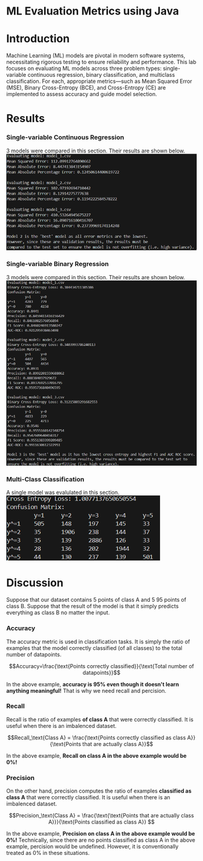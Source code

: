 # ML Evaluation Metrics using Java
# Introduction
Machine Learning (ML) models are pivotal in modern software systems, necessitating rigorous testing to ensure reliability and performance. This lab focuses on evaluating ML models across three problem types: single-variable continuous regression, binary classification, and multiclass classification. For each, appropriate metrics—such as Mean Squared Error (MSE), Binary Cross-Entropy (BCE), and Cross-Entropy (CE) are implemented to assess accuracy and guide model selection.

# Results
### Single-variable Continuous Regression
3 models were compared in this section.  Their results are shown below.\
![Single-variable Continuous Regression Results](images/t1.png)

### Single-variable Binary Regression
3 models were compared in this section.  Their results are shown below.\
![Single-variable Binary Regression Results](images/t2.png)

### Multi-Class Classification
A single model was evalulated in this section.\
![Multiclass Classification Results](images/t3.png)

# Discussion
Suppose that our dataset contains 5 points of class A and 5 95 points of class B.  Suppose that the result of the model is that it simply predicts everything as class B no matter the input.

### Accuracy
The accuracy metric is used in classification tasks.  It is simply the ratio of examples that the model correctly classified (of all classes) to the total number of datapoints.

$$Accuracy=\frac{\text{Points correctly classified}}{\text{Total number of datapoints}}$$

In the above example, **accuracy is 95% even though it doesn't learn anything meaningful!**  That is why we need recall and percision.

### Recall
Recall is the ratio of examples **of class A** that were correctly classified. It is useful when there is an imbalenced dataset.

$$Recall_\text{Class A} = \frac{\text{Points correctly classified as class A}}{\text{Points that are actually class A}}$$

In the above example, **Recall on class A in the above  example would be 0%!**

### Precision
On the other hand, precision computes the ratio of examples **classified as class A** that were correctly classified.  It is useful when there is an imbalenced dataset.

$$Precision_\text{Class A} = \frac{\text{\text{Points that are actually class A}}}{\text{Points classified as class A}} $$

In the above example, 
**Precision on class A in the above example would be 0%!**  Technically, since there are no points classified as class A in the above example, percision would be undefined.  However, it is conventionally treated as 0% in these situations.